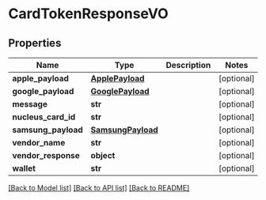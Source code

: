 # CardTokenResponseVO

## Properties
Name | Type | Description | Notes
------------ | ------------- | ------------- | -------------
**apple_payload** | [**ApplePayload**](ApplePayload.md) |  | [optional] 
**google_payload** | [**GooglePayload**](GooglePayload.md) |  | [optional] 
**message** | **str** |  | [optional] 
**nucleus_card_id** | **str** |  | [optional] 
**samsung_payload** | [**SamsungPayload**](SamsungPayload.md) |  | [optional] 
**vendor_name** | **str** |  | [optional] 
**vendor_response** | **object** |  | [optional] 
**wallet** | **str** |  | [optional] 

[[Back to Model list]](../README.md#documentation-for-models) [[Back to API list]](../README.md#documentation-for-api-endpoints) [[Back to README]](../README.md)


